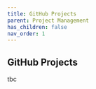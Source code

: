 ```yaml
---
title: GitHub Projects
parent: Project Management
has_children: false
nav_order: 1
---
```


## GitHub Projects

tbc
